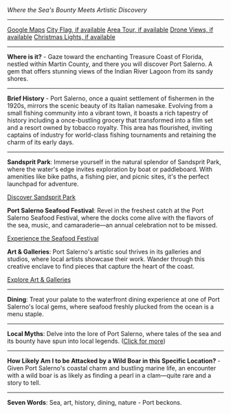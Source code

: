*Where the Sea's Bounty Meets Artistic Discovery*

---

[Google Maps](https://www.google.com/maps/place/Port+Salerno,+FL/data=!3m1!1e3)
[City Flag, if available](https://www.google.com/search?tbm=isch&q=Port+Salerno+FL+Flag+Picture)
[Area Tour, if available](https://www.youtube.com/results?search_query=Port+Salerno+FL+4k+tour)
[Drone Views, if available](https://www.youtube.com/results?search_query=Port+Salerno+FL+4k+drone)
[Christmas Lights, if available](https://www.youtube.com/results?search_query=Port+Salerno+FL+christmas+lights&sp=CAI%253D)

---

**Where is it?** - Gaze toward the enchanting Treasure Coast of Florida, nestled within Martin County, and there you will discover Port Salerno. A gem that offers stunning views of the Indian River Lagoon from its sandy shores.

---

**Brief History** - Port Salerno, once a quaint settlement of fishermen in the 1920s, mirrors the scenic beauty of its Italian namesake. Evolving from a small fishing community into a vibrant town, it boasts a rich tapestry of history including a once-bustling grocery that transformed into a film set and a resort owned by tobacco royalty. This area has flourished, inviting captains of industry for world-class fishing tournaments and retaining the charm of its early days.

---

**Sandsprit Park**: Immerse yourself in the natural splendor of Sandsprit Park, where the water's edge invites exploration by boat or paddleboard. With amenities like bike paths, a fishing pier, and picnic sites, it's the perfect launchpad for adventure.

  [Discover Sandsprit Park](https://www.youtube.com/results?search_query=Port+Salerno+Sandsprit+Park)

**Port Salerno Seafood Festival**: Revel in the freshest catch at the Port Salerno Seafood Festival, where the docks come alive with the flavors of the sea, music, and camaraderie—an annual celebration not to be missed.

  [Experience the Seafood Festival](https://www.youtube.com/results?search_query=Port+Salerno+Seafood+Festival)

**Art & Galleries**: Port Salerno's artistic soul thrives in its galleries and studios, where local artists showcase their work. Wander through this creative enclave to find pieces that capture the heart of the coast.

  [Explore Art & Galleries](https://www.youtube.com/results?search_query=Port+Salerno+FL+art+galleries)

---

**Dining**: Treat your palate to the waterfront dining experience at one of Port Salerno's local gems, where seafood freshly plucked from the ocean is a menu staple.

---

**Local Myths**: Delve into the lore of Port Salerno, where tales of the sea and its bounty have spun into local legends. ([Click for more](https://www.google.com/search?q=Port+Salerno+FL+local+myths))

---

**How Likely Am I to be Attacked by a Wild Boar in this Specific Location?** - Given Port Salerno's coastal charm and bustling marine life, an encounter with a wild boar is as likely as finding a pearl in a clam—quite rare and a story to tell.

---

**Seven Words**: Sea, art, history, dining, nature - Port beckons.